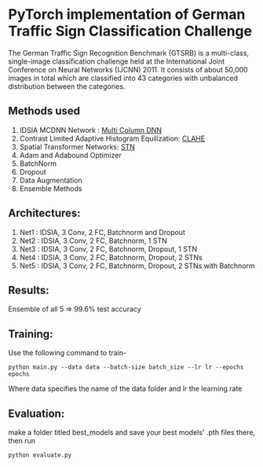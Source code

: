 # PyTorch implementation of German Traffic Sign Classification Challenge

The German Traffic Sign Recognition Benchmark (GTSRB) is a multi-class, single-image classification challenge held at the International Joint Conference on Neural Networks (IJCNN) 2011. It consists of about 50,000 images in total which are classified into 43 categories with unbalanced distribution between the categories.

## Methods used

1. IDSIA MCDNN Network : [Multi Column DNN](http://people.idsia.ch/~juergen/nn2012traffic.pdf)
2. Contrast Limited Adaptive Histogram Equilization: [CLAHE](https://medium.com/@wolfapple/traffic-sign-recognition-2b0c3835e104)
3. Spatial Transformer Networks: [STN](http://torch.ch/blog/2015/09/07/spatial_transformers.html)
4. Adam and Adabound Optimizer
5. BatchNorm
6. Dropout
7. Data Augmentation
8. Ensemble Methods

## Architectures:

1. Net1 : IDSIA, 3 Conv, 2 FC, Batchnorm and Dropout
2. Net2 : IDSIA, 3 Conv, 2 FC, Batchnorm, 1 STN
3. Net3 : IDSIA, 3 Conv, 2 FC, Batchnorm, Dropout, 1 STN
4. Net4 : IDSIA, 3 Conv, 2 FC, Batchnorm, Dropout, 2 STNs
5. Net5 : IDSIA, 3 Conv, 2 FC, Batchnorm, Dropout, 2 STNs with Batchnorm


## Results:
Ensemble of all 5 => 99.6% test accuracy

## Training:
Use the following command to train-

```python main.py --data data --batch-size batch_size --lr lr --epochs epochs```

Where data specifies the name of the data folder and lr the learning rate

## Evaluation:
make a folder titled best_models and save your best models' .pth files there, then run

```python evaluate.py```


